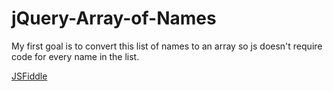 # jQuery-Array-of-Names

My first goal is to convert this list of names to an array so js doesn't require code for every name in the list.

<a href="https://jsfiddle.net/petrovitch/hbLwgao4/4/" target="_blank">JSFiddle</a>

